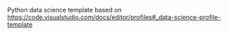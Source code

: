 Python data science template based on https://code.visualstudio.com/docs/editor/profiles#_data-science-profile-template